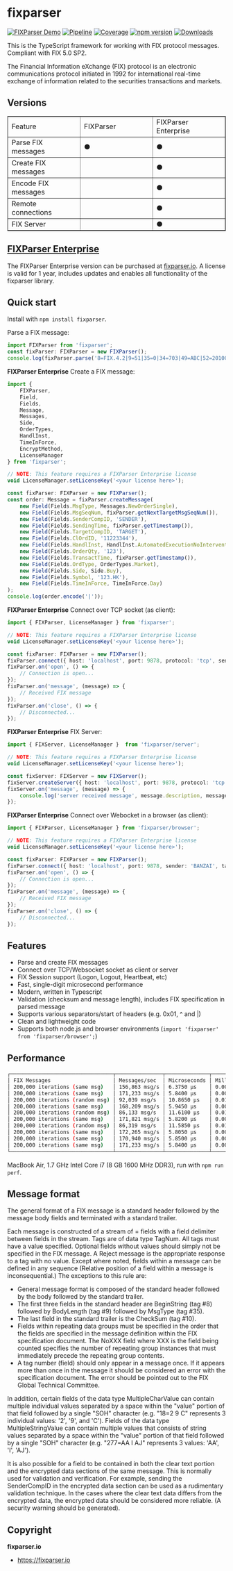 # fixparser
[![FIXParser Demo](https://gitlab.com/logotype/fixparser/-/raw/main/badges/fixparser-demo.svg)](https://logotype.gitlab.io/fixparser/)
[![Pipeline](https://gitlab.com/logotype/fixparser/badges/main/pipeline.svg)](https://gitlab.com/logotype/fixparser/-/commits/main)
[![Coverage](https://gitlab.com/logotype/fixparser/badges/main/coverage.svg?job=test)](https://gitlab.com/logotype/fixparser/-/commits/main)
[![npm version](https://badge.fury.io/js/fixparser.svg)](https://www.npmjs.com/package/fixparser)
[![Downloads](https://img.shields.io/npm/dm/fixparser.svg)](https://www.npmjs.com/package/fixparser)

This is the TypeScript framework for working with FIX protocol messages. Compliant with FIX 5.0 SP2.

The Financial Information eXchange (FIX) protocol is an electronic communications protocol initiated in 1992 for international real-time exchange of information related to the securities transactions and markets.

Versions
------------------
<table style="border-collapse: collapse; width: 100%;" border="1">
<tbody>
<tr>
<td style="width: 33.3333%;">Feature</td>
<td style="width: 33.3333%;">FIXParser</td>
<td style="width: 33.3333%;">FIXParser Enterprise</td>
</tr>
<tr>
<td style="width: 33.3333%;">Parse FIX messages</td>
<td style="width: 33.3333%;">●</td>
<td style="width: 33.3333%;">●</td>
</tr>
<tr>
<td style="width: 33.3333%;">Create FIX messages</td>
<td style="width: 33.3333%;"> </td>
<td style="width: 33.3333%;">●</td>
</tr>
<tr>
<td style="width: 33.3333%;">Encode FIX messages</td>
<td style="width: 33.3333%;"> </td>
<td style="width: 33.3333%;">●</td>
</tr>
<tr>
<td style="width: 33.3333%;">Remote connections</td>
<td style="width: 33.3333%;"> </td>
<td style="width: 33.3333%;">●</td>
</tr>
<tr>
<td style="width: 33.3333%;">FIX Server</td>
<td style="width: 33.3333%;"> </td>
<td style="width: 33.3333%;">●</td>
</tr>
</tbody>
</table>

[FIXParser Enterprise](https://fixparser.io)
-----------

The FIXParser Enterprise version can be purchased at [fixparser.io](https://fixparser.io).
A license is valid for 1 year, includes updates and enables all functionality of the fixparser library.


Quick start
-----------

Install with `npm install fixparser`.

Parse a FIX message:

```typescript
import FIXParser from 'fixparser';
const fixParser: FIXParser = new FIXParser();
console.log(fixParser.parse('8=FIX.4.2|9=51|35=0|34=703|49=ABC|52=20100130-10:53:40.830|56=XYZ|10=249|'));
```

**FIXParser Enterprise** Create a FIX message:

```typescript
import {
    FIXParser,
    Field,
    Fields,
    Message,
    Messages,
    Side,
    OrderTypes,
    HandlInst,
    TimeInForce,
    EncryptMethod,
    LicenseManager
} from 'fixparser';

// NOTE: This feature requires a FIXParser Enterprise license
void LicenseManager.setLicenseKey('<your license here>');

const fixParser: FIXParser = new FIXParser();
const order: Message = fixParser.createMessage(
    new Field(Fields.MsgType, Messages.NewOrderSingle),
    new Field(Fields.MsgSeqNum, fixParser.getNextTargetMsgSeqNum()),
    new Field(Fields.SenderCompID, 'SENDER'),
    new Field(Fields.SendingTime, fixParser.getTimestamp()),
    new Field(Fields.TargetCompID, 'TARGET'),
    new Field(Fields.ClOrdID, '11223344'),
    new Field(Fields.HandlInst, HandlInst.AutomatedExecutionNoIntervention),
    new Field(Fields.OrderQty, '123'),
    new Field(Fields.TransactTime, fixParser.getTimestamp()),
    new Field(Fields.OrdType, OrderTypes.Market),
    new Field(Fields.Side, Side.Buy),
    new Field(Fields.Symbol, '123.HK'),
    new Field(Fields.TimeInForce, TimeInForce.Day)
);
console.log(order.encode('|'));
```

**FIXParser Enterprise** Connect over TCP socket (as client):

```typescript
import { FIXParser, LicenseManager } from 'fixparser';

// NOTE: This feature requires a FIXParser Enterprise license
void LicenseManager.setLicenseKey('<your license here>');

const fixParser: FIXParser = new FIXParser();
fixParser.connect({ host: 'localhost', port: 9878, protocol: 'tcp', sender: 'BANZAI', target: 'EXEC', fixVersion: 'FIX.4.4' });
fixParser.on('open', () => {
    // Connection is open... 
});
fixParser.on('message', (message) => {
    // Received FIX message
});
fixParser.on('close', () => {
    // Disconnected...
});
```

**FIXParser Enterprise** FIX Server:

```typescript
import { FIXServer, LicenseManager }  from 'fixparser/server';

// NOTE: This feature requires a FIXParser Enterprise license
void LicenseManager.setLicenseKey('<your license here>');

const fixServer: FIXServer = new FIXServer();
fixServer.createServer({ host: 'localhost', port: 9878, protocol: 'tcp', sender: 'SERVER', target: 'CLIENT' });
fixServer.on('message', (message) => {
    console.log('server received message', message.description, message.string);
});
```

**FIXParser Enterprise** Connect over Webocket in a browser (as client):

```typescript
import { FIXParser, LicenseManager } from 'fixparser/browser';

// NOTE: This feature requires a FIXParser Enterprise license
void LicenseManager.setLicenseKey('<your license here>');

const fixParser: FIXParser = new FIXParser();
fixParser.connect({ host: 'localhost', port: 9878, sender: 'BANZAI', target: 'EXEC', fixVersion: 'FIX.4.4' });
fixParser.on('open', () => {
    // Connection is open... 
});
fixParser.on('message', (message) => {
    // Received FIX message
});
fixParser.on('close', () => {
    // Disconnected...
});
```

Features
--------
+ Parse and create FIX messages
+ Connect over TCP/Websocket socket as client or server
+ FIX Session support (Logon, Logout, Heartbeat, etc)
+ Fast, single-digit microsecond performance
+ Modern, written in Typescript
+ Validation (checksum and message length), includes FIX specification in parsed message
+ Supports various separators/start of headers (e.g. 0x01, ^ and |)
+ Clean and lightweight code
+ Supports both node.js and browser environments (`import 'fixparser' from 'fixparser/browser';`)

Performance
-----------
```bash
┌─────────────────────────────────┬───────────────┬──────────────┬──────────────┐
│ FIX Messages                    │ Messages/sec  │ Microseconds │ Milliseconds │
│ 200,000 iterations (same msg)   │ 156,863 msg/s │ 6.3750 μs    │ 0.0064 ms    │
│ 200,000 iterations (same msg)   │ 171,233 msg/s │ 5.8400 μs    │ 0.0058 ms    │
│ 200,000 iterations (random msg) │ 92,039 msg/s  │ 10.8650 μs   │ 0.0109 ms    │
│ 200,000 iterations (same msg)   │ 168,209 msg/s │ 5.9450 μs    │ 0.0059 ms    │
│ 200,000 iterations (random msg) │ 86,133 msg/s  │ 11.6100 μs   │ 0.0116 ms    │
│ 200,000 iterations (same msg)   │ 171,821 msg/s │ 5.8200 μs    │ 0.0058 ms    │
│ 200,000 iterations (random msg) │ 86,319 msg/s  │ 11.5850 μs   │ 0.0116 ms    │
│ 200,000 iterations (same msg)   │ 172,265 msg/s │ 5.8050 μs    │ 0.0058 ms    │
│ 200,000 iterations (same msg)   │ 170,940 msg/s │ 5.8500 μs    │ 0.0059 ms    │
│ 200,000 iterations (same msg)   │ 171,233 msg/s │ 5.8400 μs    │ 0.0058 ms    │
└─────────────────────────────────┴───────────────┴──────────────┴──────────────┘
```
MacBook Air, 1.7 GHz Intel Core i7 (8 GB 1600 MHz DDR3), run with `npm run perf`.

Message format
--------------

The general format of a FIX message is a standard header followed by the message body fields and terminated with a standard trailer.

Each message is constructed of a stream of <tag>=<value> fields with a field delimiter between fields in the stream. Tags are of data type TagNum. All tags must have a value specified. Optional fields without values should simply not be specified in the FIX message. A Reject message is the appropriate response to a tag with no value.
Except where noted, fields within a message can be defined in any sequence (Relative position of a field within a message is inconsequential.) The exceptions to this rule are:

- General message format is composed of the standard header followed by the body followed by the standard trailer.
- The first three fields in the standard header are BeginString (tag #8) followed by BodyLength (tag #9) followed by MsgType (tag #35).
- The last field in the standard trailer is the CheckSum (tag #10).
- Fields within repeating data groups must be specified in the order that the fields are specified in the message definition within the FIX specification document. The NoXXX field where XXX is the field being counted specifies the number of repeating group instances that must immediately precede the repeating group contents.
- A tag number (field) should only appear in a message once. If it appears more than once in the message it should be considered an error with the specification document. The error should be pointed out to the FIX Global Technical Committee.

In addition, certain fields of the data type MultipleCharValue can contain multiple individual values separated by a space within the "value" portion of that field followed by a single "SOH" character (e.g. "18=2 9 C<SOH>" represents 3 individual values: '2', '9', and 'C'). Fields of the data type MultipleStringValue can contain multiple values that consists of string values separated by a space within the "value" portion of that field followed by a single "SOH" character (e.g. "277=AA I AJ<SOH>" represents 3 values: 'AA', 'I', 'AJ').

It is also possible for a field to be contained in both the clear text portion and the encrypted data sections of the same message. This is normally used for validation and verification. For example, sending the SenderCompID in the encrypted data section can be used as a rudimentary validation technique. In the cases where the clear text data differs from the encrypted data, the encrypted data should be considered more reliable. (A security warning should be generated).

Copyright
-------

**fixparser.io**

+ https://fixparser.io